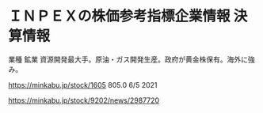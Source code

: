 # ＩＮＰＥＸの株価参考指標企業情報 決算情報
業種 鉱業
資源開発最大手。原油・ガス開発生産。政府が黄金株保有。海外に強み。

https://minkabu.jp/stock/1605
805.0 6/5 2021


https://minkabu.jp/stock/9202/news/2987720
